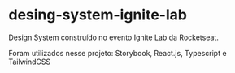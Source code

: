 # desing-system-ignite-lab


Design System construído no evento Ignite Lab da Rocketseat.

Foram utilizados nesse projeto: Storybook, React.js, Typescript e TailwindCSS
